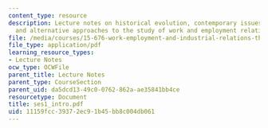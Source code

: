 ```yaml
---
content_type: resource
description: Lecture notes on historical evolution, contemporary issues and debates,
  and alternative approaches to the study of work and employment relations
file: /media/courses/15-676-work-employment-and-industrial-relations-theory-spring-2008/11159fcc39372ec91b45bb8c004db061_ses1_intro.pdf
file_type: application/pdf
learning_resource_types:
- Lecture Notes
ocw_type: OCWFile
parent_title: Lecture Notes
parent_type: CourseSection
parent_uid: da5dcd13-49c0-0762-862a-ae35841bb4ce
resourcetype: Document
title: ses1_intro.pdf
uid: 11159fcc-3937-2ec9-1b45-bb8c004db061
---
```


